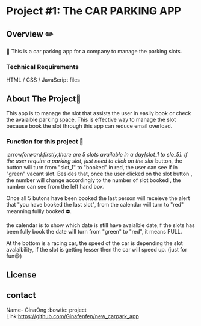 # Project #1: The CAR PARKING APP

## Overview :pencil2:

:red_car: This is a car parking app for a company to manage the parking slots.

### Technical Requirements

HTML / CSS / JavaScript files

## About The Project:blue_car:

This app is to manage the slot that assists the user in easily book or check the avaialble parking space. This is effective way to manage the slot because book the slot through this app can reduce email overload.

### Function for this project :vertical_traffic_light:

:arrow*forward:firstly,there are 5 slots available in a day[slot_1 to slo_5]. if the user require a parking slot, just need to click on the slot* button, the button will turn from "slot_1" to "booked" in red, the user can see if in "green" vacant slot. Besides that, once the user clicked on the slot button , the number will change accordingly to the number of slot booked , the number can see from the left hand box.

Once all 5 butons have been booked the last person will receieve the alert that "you have booked the last slot", from the calendar will turn to "red" meanning fullly booked :no_entry:.

the calendar is to show which date is still have avaialble date,if the slots has been fully book the date will turn from "green" to "red", it means FULL.

At the bottom is a racing car, the speed of the car is depending the slot avalaibility, if the slot is getting lesser then the car will speed up. (just for fun:smiley:)

## License

## contact

Name- GinaOng :bowtie:
project Link:https://github.com/Ginafenfen/new_carpark_app
